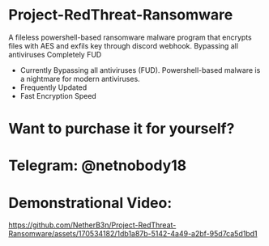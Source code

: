 # Project-RedThreat-Ransomware
A fileless powershell-based ransomware malware program that encrypts files with AES and exfils key through discord webhook. Bypassing all antiviruses
Completely FUD

- Currently Bypassing all antiviruses (FUD). Powershell-based malware is a nightmare for modern antiviruses.
- Frequently Updated
- Fast Encryption Speed

# Want to purchase it for yourself?
# Telegram: @netnobody18

# Demonstrational Video:
https://github.com/NetherB3n/Project-RedThreat-Ransomware/assets/170534182/1db1a87b-5142-4a49-a2bf-95d7ca5d1bd1
